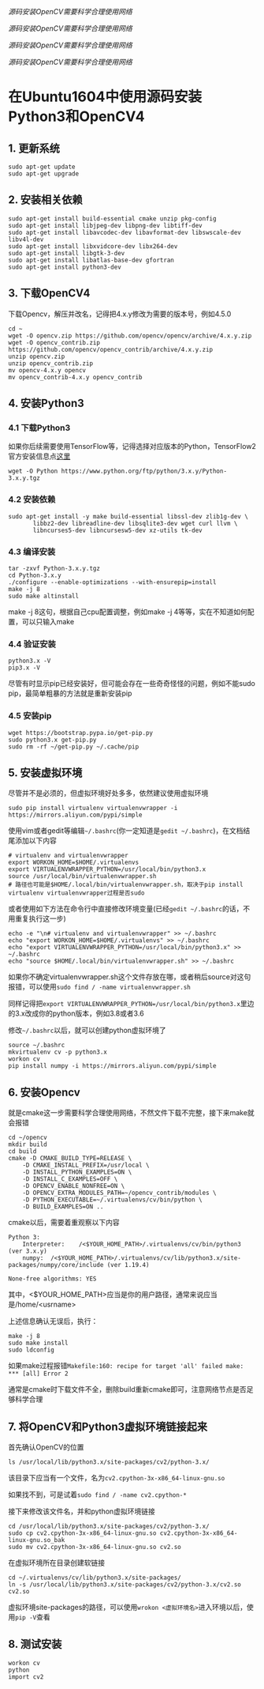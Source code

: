 *源码安装OpenCV需要科学合理使用网络*

*源码安装OpenCV需要科学合理使用网络*

*源码安装OpenCV需要科学合理使用网络*

*源码安装OpenCV需要科学合理使用网络*

# 在Ubuntu1604中使用源码安装Python3和OpenCV4

## 1. 更新系统
```
sudo apt-get update
sudo apt-get upgrade
```
## 2. 安装相关依赖
```
sudo apt-get install build-essential cmake unzip pkg-config
sudo apt-get install libjpeg-dev libpng-dev libtiff-dev
sudo apt-get install libavcodec-dev libavformat-dev libswscale-dev libv4l-dev
sudo apt-get install libxvidcore-dev libx264-dev
sudo apt-get install libgtk-3-dev
sudo apt-get install libatlas-base-dev gfortran
sudo apt-get install python3-dev
```

## 3. 下载OpenCV4
下载Opencv，解压并改名，记得把4.x.y修改为需要的版本号，例如4.5.0
```
cd ~
wget -O opencv.zip https://github.com/opencv/opencv/archive/4.x.y.zip
wget -O opencv_contrib.zip https://github.com/opencv/opencv_contrib/archive/4.x.y.zip
unzip opencv.zip
unzip opencv_contrib.zip
mv opencv-4.x.y opencv
mv opencv_contrib-4.x.y opencv_contrib
```
## 4. 安装Python3
### 4.1 下载Python3
如果你后续需要使用TensorFlow等，记得选择对应版本的Python，TensorFlow2官方安装信息点[这里](https://www.tensorflow.org/install)
```
wget -O Python https://www.python.org/ftp/python/3.x.y/Python-3.x.y.tgz
```
### 4.2 安装依赖
```
sudo apt-get install -y make build-essential libssl-dev zlib1g-dev \
       libbz2-dev libreadline-dev libsqlite3-dev wget curl llvm \
       libncurses5-dev libncursesw5-dev xz-utils tk-dev
```
### 4.3 编译安装
```
tar -zxvf Python-3.x.y.tgz
cd Python-3.x.y
./configure --enable-optimizations --with-ensurepip=install
make -j 8
sudo make altinstall
```
make -j 8这句，根据自己cpu配置调整，例如make -j 4等等，实在不知道如何配置，可以只输入make

### 4.4 验证安装
```
python3.x -V
pip3.x -V
```
尽管有时显示pip已经安装好，但可能会存在一些奇奇怪怪的问题，例如不能sudo pip，最简单粗暴的方法就是重新安装pip

### 4.5 安装pip
```
wget https://bootstrap.pypa.io/get-pip.py
sudo python3.x get-pip.py
sudo rm -rf ~/get-pip.py ~/.cache/pip
```

## 5. 安装虚拟环境
尽管并不是必须的，但虚拟环境好处多多，依然建议使用虚拟环境
```
sudo pip install virtualenv virtualenvwrapper -i https://mirrors.aliyun.com/pypi/simple
```
使用vim或者gedit等编辑`~/.bashrc`(你一定知道是`gedit ~/.bashrc`)，在文档结尾添加以下内容
```
# virtualenv and virtualenvwrapper
export WORKON_HOME=$HOME/.virtualenvs
export VIRTUALENVWRAPPER_PYTHON=/usr/local/bin/python3.x
source /usr/local/bin/virtualenvwrapper.sh
# 路径也可能是$HOME/.local/bin/virtualenvwrapper.sh，取决于pip install virtualenv virtualenvwrapper过程是否sudo
```
或者使用如下方法在命令行中直接修改环境变量(已经`gedit ~/.bashrc`的话，不用重复执行这一步)
```
echo -e "\n# virtualenv and virtualenvwrapper" >> ~/.bashrc
echo "export WORKON_HOME=$HOME/.virtualenvs" >> ~/.bashrc
echo "export VIRTUALENVWRAPPER_PYTHON=/usr/local/bin/python3.x" >> ~/.bashrc
echo "source $HOME/.local/bin/virtualenvwrapper.sh" >> ~/.bashrc
```
如果你不确定virtualenvwrapper.sh这个文件存放在哪，或者稍后source对这句报错，可以使用`sudo find / -name virtualenvwrapper.sh`

同样记得把`export VIRTUALENVWRAPPER_PYTHON=/usr/local/bin/python3.x`里边的3.x改成你的python版本，例如3.8或者3.6

修改`~/.bashrc`以后，就可以创建python虚拟环境了
```
source ~/.bashrc
mkvirtualenv cv -p python3.x
workon cv
pip install numpy -i https://mirrors.aliyun.com/pypi/simple
```
## 6. 安装Opencv
就是cmake这一步需要科学合理使用网络，不然文件下载不完整，接下来make就会报错
```
cd ~/opencv
mkdir build
cd build
cmake -D CMAKE_BUILD_TYPE=RELEASE \
	-D CMAKE_INSTALL_PREFIX=/usr/local \
	-D INSTALL_PYTHON_EXAMPLES=ON \
	-D INSTALL_C_EXAMPLES=OFF \
	-D OPENCV_ENABLE_NONFREE=ON \
	-D OPENCV_EXTRA_MODULES_PATH=~/opencv_contrib/modules \
	-D PYTHON_EXECUTABLE=~/.virtualenvs/cv/bin/python \
	-D BUILD_EXAMPLES=ON ..
```
cmake以后，需要着重观察以下内容

	Python 3:
		Interpreter:	/<$YOUR_HOME_PATH>/.virtualenvs/cv/bin/python3 (ver 3.x.y)
		numpy:  /<$YOUR_HOME_PATH>/.virtualenvs/cv/lib/python3.x/site-packages/numpy/core/include (ver 1.19.4)

	None-free algorithms: YES

其中，<$YOUR_HOME_PATH>应当是你的用户路径，通常来说应当是/home/\<usrname\>

上述信息确认无误后，执行：
```
make -j 8
sudo make install
sudo ldconfig
```
如果make过程报错`Makefile:160: recipe for target 'all' failed make: *** [all] Error 2`

通常是cmake时下载文件不全，删除build重新cmake即可，注意网络节点是否足够科学合理

## 7. 将OpenCV和Python3虚拟环境链接起来

首先确认OpenCV的位置

```
ls /usr/local/lib/python3.x/site-packages/cv2/python-3.x/
```

该目录下应当有一个文件，名为`cv2.cpython-3x-x86_64-linux-gnu.so`

如果找不到，可是试着`sudo find / -name cv2.cpython-*`

接下来修改该文件名，并和python虚拟环境链接
```
cd /usr/local/lib/python3.x/site-packages/cv2/python-3.x/
sudo cp cv2.cpython-3x-x86_64-linux-gnu.so cv2.cpython-3x-x86_64-linux-gnu.so_bak
sudo mv cv2.cpython-3x-x86_64-linux-gnu.so cv2.so
```

在虚拟环境所在目录创建软链接
```
cd ~/.virtualenvs/cv/lib/python3.x/site-packages/
ln -s /usr/local/lib/python3.x/site-packages/cv2/python-3.x/cv2.so cv2.so
```
虚拟环境site-packages的路径，可以使用`wrokon <虚拟环境名>`进入环境以后，使用`pip -V`查看

## 8. 测试安装
```
workon cv
python
import cv2
```
